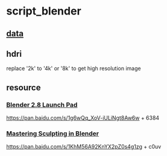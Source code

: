 # script_blender

## [data](https://rec.ustc.edu.cn/share/948e53c0-9418-11ea-992e-ebae9b8f6189)

## hdri
replace '2k' to '4k' or '8k' to get high resolution image

## resource

### [Blender 2.8 Launch Pad](https://academy.cgboost.com/p/blender-2-8-launch-pad)
https://pan.baidu.com/s/1g6wQq_XoV-iULiNgt8Aw6w + 6384 
    
### [Mastering Sculpting in Blender](https://academy.cgboost.com/p/mastering-sculpting-in-blender)
https://pan.baidu.com/s/1KhM56A92KnYX2pZ0s4g1zg + c0uv
